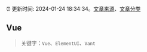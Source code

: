 :alarm_clock: 更新时间: 2024-01-24 18:34:34。[文章来源](/README.md)、[文章分类](/TAGS.md)

## Vue


> 关键字：`Vue`、`ElementUI`、`Vant`



